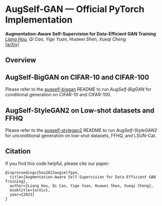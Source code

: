 # AugSelf-GAN &mdash; Official PyTorch Implementation

**Augmentation-Aware Self-Supervision for Data-Efficient GAN Training**<br>
*[Liang Hou](), Qi Cao, Yige Yuan, Huawei Shen, Xueqi Cheng*<br>
[[arXiv]](https://arxiv.org/abs/2205.15677)

## Overview

## AugSelf-BigGAN on CIFAR-10 and CIFAR-100

Please refer to the [augself-biggan](https://github.com/liang-hou/augself-gan/tree/main/augself-biggan) README to run *AugSelf-BigGAN* for conditional generation on CIFAR-10 and CIFAR-100.

## AugSelf-StyleGAN2 on Low-shot datasets and FFHQ

Please refer to the [augself-stylegan2](https://github.com/liang-hou/augself-gan/tree/main/augself-stylegan2) README to run *AugSelf-StyleGAN2* for unconditional generation on low-shot datasets, FFHQ, and LSUN-Cat.

## Citation

If you find this code helpful, please cite our paper:
```
@inproceedings{hou2023augselfgan,
  title={Augmentation-Aware Self-Supervision for Data-Efficient GAN Training},
  author={Liang Hou, Qi Cao, Yige Yuan, Huawei Shen, Xueqi Cheng},
  booktitle={arXiv},
  year={2023}
}
```
